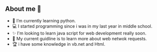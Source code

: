 ## About me 👤


- 🌱 I’m currently learning python.
- 💻 I started programming since i was in my last year in middle school.
- ✨ I'm looking to learn java script for web development really soon.
- 🏹 My current guidline is to learn more about web netwok requests.
- 🏆 i have some knowledge in vb.net and Html.
